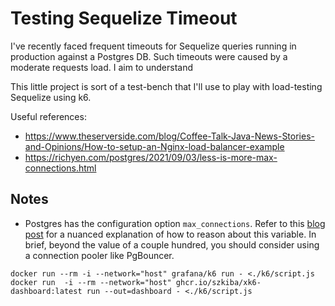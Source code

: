 # Testing Sequelize Timeout
I've recently faced frequent timeouts for Sequelize queries running in production against a Postgres DB. Such timeouts were caused by a moderate requests load. I aim to understand

This little project is sort of a test-bench that I'll use to play with load-testing Sequelize using k6.


Useful references:
- https://www.theserverside.com/blog/Coffee-Talk-Java-News-Stories-and-Opinions/How-to-setup-an-Nginx-load-balancer-example
- https://richyen.com/postgres/2021/09/03/less-is-more-max-connections.html



## Notes
- Postgres has the configuration option `max_connections`. Refer to this [blog post](https://richyen.com/postgres/2021/09/03/less-is-more-max-connections.html) for a nuanced explanation of how to reason about this variable. In brief, beyond the value of a couple hundred, you should consider using a connection pooler like PgBouncer.

`docker run --rm -i --network="host" grafana/k6 run - <./k6/script.js`
`docker run  -i --rm --network="host" ghcr.io/szkiba/xk6-dashboard:latest run --out=dashboard - <./k6/script.js`